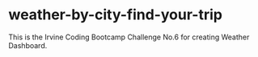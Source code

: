 # weather-by-city-find-your-trip
This is the Irvine Coding Bootcamp Challenge No.6 for creating Weather Dashboard. 
